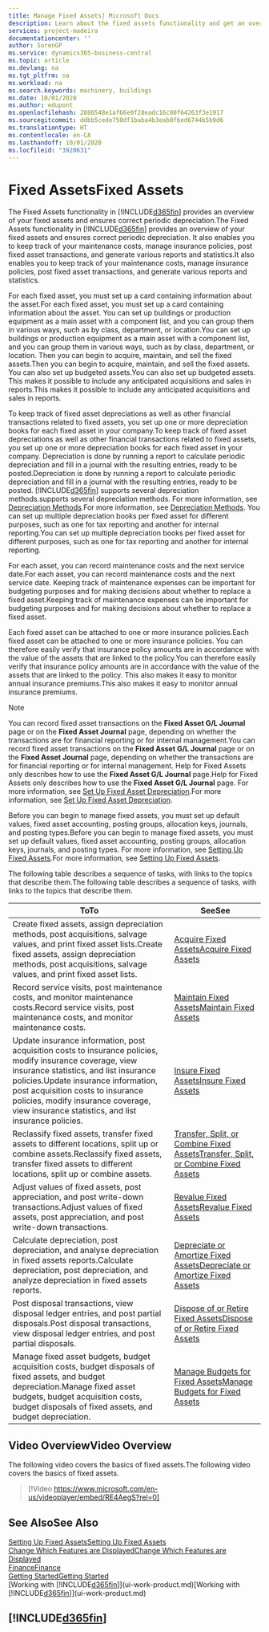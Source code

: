 ```yaml
---
title: Manage Fixed Assets| Microsoft Docs
description: Learn about the fixed assets functionality and get an overview of how to work with fixed assets.
services: project-madeira
documentationcenter: ''
author: SorenGP
ms.service: dynamics365-business-central
ms.topic: article
ms.devlang: na
ms.tgt_pltfrm: na
ms.workload: na
ms.search.keywords: machinery, buildings
ms.date: 10/01/2020
ms.author: edupont
ms.openlocfilehash: 2886548e1af66e0f28eadc16c80f64263f3e1917
ms.sourcegitcommit: ddbb5cede750df1baba4b3eab8fbed6744b5b9d6
ms.translationtype: HT
ms.contentlocale: en-CA
ms.lasthandoff: 10/01/2020
ms.locfileid: "3920631"
---
```

# <a name="fixed-assets"></a><span data-ttu-id="868b9-103">Fixed Assets</span><span class="sxs-lookup"><span data-stu-id="868b9-103">Fixed Assets</span></span>
<span data-ttu-id="868b9-104">The Fixed Assets functionality in [!INCLUDE[d365fin](includes/d365fin_md.md)] provides an overview of your fixed assets and ensures correct periodic depreciation.</span><span class="sxs-lookup"><span data-stu-id="868b9-104">The Fixed Assets functionality in [!INCLUDE[d365fin](includes/d365fin_md.md)] provides an overview of your fixed assets and ensures correct periodic depreciation.</span></span> <span data-ttu-id="868b9-105">It also enables you to keep track of your maintenance costs, manage insurance policies, post fixed asset transactions, and generate various reports and statistics.</span><span class="sxs-lookup"><span data-stu-id="868b9-105">It also enables you to keep track of your maintenance costs, manage insurance policies, post fixed asset transactions, and generate various reports and statistics.</span></span>

<span data-ttu-id="868b9-106">For each fixed asset, you must set up a card containing information about the asset.</span><span class="sxs-lookup"><span data-stu-id="868b9-106">For each fixed asset, you must set up a card containing information about the asset.</span></span> <span data-ttu-id="868b9-107">You can set up buildings or production equipment as a main asset with a component list, and you can group them in various ways, such as by class, department, or location.</span><span class="sxs-lookup"><span data-stu-id="868b9-107">You can set up buildings or production equipment as a main asset with a component list, and you can group them in various ways, such as by class, department, or location.</span></span> <span data-ttu-id="868b9-108">Then you can begin to acquire, maintain, and sell the fixed assets.</span><span class="sxs-lookup"><span data-stu-id="868b9-108">Then you can begin to acquire, maintain, and sell the fixed assets.</span></span> <span data-ttu-id="868b9-109">You can also set up budgeted assets.</span><span class="sxs-lookup"><span data-stu-id="868b9-109">You can also set up budgeted assets.</span></span> <span data-ttu-id="868b9-110">This makes it possible to include any anticipated acquisitions and sales in reports.</span><span class="sxs-lookup"><span data-stu-id="868b9-110">This makes it possible to include any anticipated acquisitions and sales in reports.</span></span>

<span data-ttu-id="868b9-111">To keep track of fixed asset depreciations as well as other financial transactions related to fixed assets, you set up one or more depreciation books for each fixed asset in your company.</span><span class="sxs-lookup"><span data-stu-id="868b9-111">To keep track of fixed asset depreciations as well as other financial transactions related to fixed assets, you set up one or more depreciation books for each fixed asset in your company.</span></span> <span data-ttu-id="868b9-112">Depreciation is done by running a report to calculate periodic depreciation and fill in a journal with the resulting entries, ready to be posted.</span><span class="sxs-lookup"><span data-stu-id="868b9-112">Depreciation is done by running a report to calculate periodic depreciation and fill in a journal with the resulting entries, ready to be posted.</span></span> [!INCLUDE[d365fin](includes/d365fin_md.md)] <span data-ttu-id="868b9-113">supports several depreciation methods.</span><span class="sxs-lookup"><span data-stu-id="868b9-113">supports several depreciation methods.</span></span> <span data-ttu-id="868b9-114">For more information, see [Depreciation Methods](fa-depreciation-methods.md).</span><span class="sxs-lookup"><span data-stu-id="868b9-114">For more information, see [Depreciation Methods](fa-depreciation-methods.md).</span></span> <span data-ttu-id="868b9-115">You can set up multiple depreciation books per fixed asset for different purposes, such as one for tax reporting and another for internal reporting.</span><span class="sxs-lookup"><span data-stu-id="868b9-115">You can set up multiple depreciation books per fixed asset for different purposes, such as one for tax reporting and another for internal reporting.</span></span>

<span data-ttu-id="868b9-116">For each asset, you can record maintenance costs and the next service date.</span><span class="sxs-lookup"><span data-stu-id="868b9-116">For each asset, you can record maintenance costs and the next service date.</span></span> <span data-ttu-id="868b9-117">Keeping track of maintenance expenses can be important for budgeting purposes and for making decisions about whether to replace a fixed asset.</span><span class="sxs-lookup"><span data-stu-id="868b9-117">Keeping track of maintenance expenses can be important for budgeting purposes and for making decisions about whether to replace a fixed asset.</span></span>

<span data-ttu-id="868b9-118">Each fixed asset can be attached to one or more insurance policies.</span><span class="sxs-lookup"><span data-stu-id="868b9-118">Each fixed asset can be attached to one or more insurance policies.</span></span> <span data-ttu-id="868b9-119">You can therefore easily verify that insurance policy amounts are in accordance with the value of the assets that are linked to the policy.</span><span class="sxs-lookup"><span data-stu-id="868b9-119">You can therefore easily verify that insurance policy amounts are in accordance with the value of the assets that are linked to the policy.</span></span> <span data-ttu-id="868b9-120">This also makes it easy to monitor annual insurance premiums.</span><span class="sxs-lookup"><span data-stu-id="868b9-120">This also makes it easy to monitor annual insurance premiums.</span></span>

> [!NOTE]  
>   <span data-ttu-id="868b9-121">You can record fixed asset transactions on the **Fixed Asset G/L Journal** page or on the **Fixed Asset Journal** page, depending on whether the transactions are for financial reporting or for internal management.</span><span class="sxs-lookup"><span data-stu-id="868b9-121">You can record fixed asset transactions on the **Fixed Asset G/L Journal** page or on the **Fixed Asset Journal** page, depending on whether the transactions are for financial reporting or for internal management.</span></span> <span data-ttu-id="868b9-122">Help for Fixed Assets only describes how to use the **Fixed Asset G/L Journal** page.</span><span class="sxs-lookup"><span data-stu-id="868b9-122">Help for Fixed Assets only describes how to use the **Fixed Asset G/L Journal** page.</span></span> <span data-ttu-id="868b9-123">For more information, see [Set Up Fixed Asset Depreciation](fa-how-setup-depreciation.md).</span><span class="sxs-lookup"><span data-stu-id="868b9-123">For more information, see [Set Up Fixed Asset Depreciation](fa-how-setup-depreciation.md).</span></span>

<span data-ttu-id="868b9-124">Before you can begin to manage fixed assets, you must set up default values, fixed asset accounting, posting groups, allocation keys, journals, and posting types.</span><span class="sxs-lookup"><span data-stu-id="868b9-124">Before you can begin to manage fixed assets, you must set up default values, fixed asset accounting, posting groups, allocation keys, journals, and posting types.</span></span> <span data-ttu-id="868b9-125">For more information, see [Setting Up Fixed Assets](fa-setup.md).</span><span class="sxs-lookup"><span data-stu-id="868b9-125">For more information, see [Setting Up Fixed Assets](fa-setup.md).</span></span>

<span data-ttu-id="868b9-126">The following table describes a sequence of tasks, with links to the topics that describe them.</span><span class="sxs-lookup"><span data-stu-id="868b9-126">The following table describes a sequence of tasks, with links to the topics that describe them.</span></span>

| <span data-ttu-id="868b9-127">To</span><span class="sxs-lookup"><span data-stu-id="868b9-127">To</span></span> | <span data-ttu-id="868b9-128">See</span><span class="sxs-lookup"><span data-stu-id="868b9-128">See</span></span> |
| --- | --- |
| <span data-ttu-id="868b9-129">Create fixed assets, assign depreciation methods, post acquisitions, salvage values, and print fixed asset lists.</span><span class="sxs-lookup"><span data-stu-id="868b9-129">Create fixed assets, assign depreciation methods, post acquisitions, salvage values, and print fixed asset lists.</span></span> |[<span data-ttu-id="868b9-130">Acquire Fixed Assets</span><span class="sxs-lookup"><span data-stu-id="868b9-130">Acquire Fixed Assets</span></span>](fa-how-acquire.md) |
| <span data-ttu-id="868b9-131">Record service visits, post maintenance costs, and monitor maintenance costs.</span><span class="sxs-lookup"><span data-stu-id="868b9-131">Record service visits, post maintenance costs, and monitor maintenance costs.</span></span> |[<span data-ttu-id="868b9-132">Maintain Fixed Assets</span><span class="sxs-lookup"><span data-stu-id="868b9-132">Maintain Fixed Assets</span></span>](fa-how-maintain.md) |
| <span data-ttu-id="868b9-133">Update insurance information, post acquisition costs to insurance policies, modify insurance coverage, view insurance statistics, and list insurance policies.</span><span class="sxs-lookup"><span data-stu-id="868b9-133">Update insurance information, post acquisition costs to insurance policies, modify insurance coverage, view insurance statistics, and list insurance policies.</span></span> |[<span data-ttu-id="868b9-134">Insure Fixed Assets</span><span class="sxs-lookup"><span data-stu-id="868b9-134">Insure Fixed Assets</span></span>](fa-how-insure.md) |
| <span data-ttu-id="868b9-135">Reclassify fixed assets, transfer fixed assets to different locations, split up or combine assets.</span><span class="sxs-lookup"><span data-stu-id="868b9-135">Reclassify fixed assets, transfer fixed assets to different locations, split up or combine assets.</span></span> |[<span data-ttu-id="868b9-136">Transfer, Split, or Combine Fixed Assets</span><span class="sxs-lookup"><span data-stu-id="868b9-136">Transfer, Split, or Combine Fixed Assets</span></span>](fa-how-trans-split-combine.md) |
| <span data-ttu-id="868b9-137">Adjust values of fixed assets, post appreciation, and post write-down transactions.</span><span class="sxs-lookup"><span data-stu-id="868b9-137">Adjust values of fixed assets, post appreciation, and post write-down transactions.</span></span> |[<span data-ttu-id="868b9-138">Revalue Fixed Assets</span><span class="sxs-lookup"><span data-stu-id="868b9-138">Revalue Fixed Assets</span></span>](fa-how-revalue.md) |
| <span data-ttu-id="868b9-139">Calculate depreciation, post depreciation, and analyse depreciation in fixed assets reports.</span><span class="sxs-lookup"><span data-stu-id="868b9-139">Calculate depreciation, post depreciation, and  analyze depreciation in fixed assets reports.</span></span> |[<span data-ttu-id="868b9-140">Depreciate or Amortize Fixed Assets</span><span class="sxs-lookup"><span data-stu-id="868b9-140">Depreciate or Amortize Fixed Assets</span></span>](fa-how-depreciate-amortize.md) |
| <span data-ttu-id="868b9-141">Post disposal transactions, view disposal ledger entries, and post partial disposals.</span><span class="sxs-lookup"><span data-stu-id="868b9-141">Post disposal transactions, view disposal ledger entries, and post partial disposals.</span></span> |[<span data-ttu-id="868b9-142">Dispose of or Retire Fixed Assets</span><span class="sxs-lookup"><span data-stu-id="868b9-142">Dispose of or Retire Fixed Assets</span></span>](fa-how-dispose-retire.md) |
| <span data-ttu-id="868b9-143">Manage fixed asset budgets, budget acquisition costs, budget disposals of fixed assets, and budget depreciation.</span><span class="sxs-lookup"><span data-stu-id="868b9-143">Manage fixed asset budgets, budget acquisition costs, budget disposals of fixed assets, and budget depreciation.</span></span> |[<span data-ttu-id="868b9-144">Manage Budgets for Fixed Assets</span><span class="sxs-lookup"><span data-stu-id="868b9-144">Manage Budgets for Fixed Assets</span></span>](fa-how-manage-budgets.md) |

## <a name="video-overview"></a><span data-ttu-id="868b9-145">Video Overview</span><span class="sxs-lookup"><span data-stu-id="868b9-145">Video Overview</span></span>
<span data-ttu-id="868b9-146">The following video covers the basics of fixed assets.</span><span class="sxs-lookup"><span data-stu-id="868b9-146">The following video covers the basics of fixed assets.</span></span>

> [!Video https://www.microsoft.com/en-us/videoplayer/embed/RE4AegS?rel=0]

## <a name="see-also"></a><span data-ttu-id="868b9-147">See Also</span><span class="sxs-lookup"><span data-stu-id="868b9-147">See Also</span></span>
[<span data-ttu-id="868b9-148">Setting Up Fixed Assets</span><span class="sxs-lookup"><span data-stu-id="868b9-148">Setting Up Fixed Assets</span></span>](fa-setup.md)  
[<span data-ttu-id="868b9-149">Change Which Features are Displayed</span><span class="sxs-lookup"><span data-stu-id="868b9-149">Change Which Features are Displayed</span></span>](ui-experiences.md)  
[<span data-ttu-id="868b9-150">Finance</span><span class="sxs-lookup"><span data-stu-id="868b9-150">Finance</span></span>](finance.md)  
[<span data-ttu-id="868b9-151">Getting Started</span><span class="sxs-lookup"><span data-stu-id="868b9-151">Getting Started</span></span>](product-get-started.md)  
<span data-ttu-id="868b9-152">[Working with [!INCLUDE[d365fin](includes/d365fin_md.md)]](ui-work-product.md)</span><span class="sxs-lookup"><span data-stu-id="868b9-152">[Working with [!INCLUDE[d365fin](includes/d365fin_md.md)]](ui-work-product.md)</span></span>

## [!INCLUDE[d365fin](includes/free_trial_md.md)]  
 
